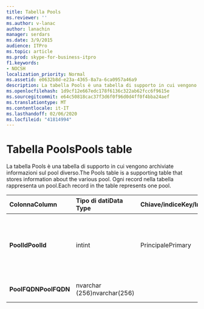 ```yaml
---
title: Tabella Pools
ms.reviewer: ''
ms.author: v-lanac
author: lanachin
manager: serdars
ms.date: 3/9/2015
audience: ITPro
ms.topic: article
ms.prod: skype-for-business-itpro
f1.keywords:
- NOCSH
localization_priority: Normal
ms.assetid: e0632b8d-e23a-4365-8a7a-6ca0957a46a9
description: La tabella Pools è una tabella di supporto in cui vengono archiviate informazioni sul pool diverso. Ogni record nella tabella rappresenta un pool.
ms.openlocfilehash: 1d9cf12e667edc178f6136c322ab62fcc6f9615e
ms.sourcegitcommit: e64c50818cac37f3d6f0f96d0d4ff0f4bba24aef
ms.translationtype: MT
ms.contentlocale: it-IT
ms.lasthandoff: 02/06/2020
ms.locfileid: "41814994"
---
```

# <a name="pools-table"></a><span data-ttu-id="c1c58-104">Tabella Pools</span><span class="sxs-lookup"><span data-stu-id="c1c58-104">Pools table</span></span>
 
<span data-ttu-id="c1c58-105">La tabella Pools è una tabella di supporto in cui vengono archiviate informazioni sul pool diverso.</span><span class="sxs-lookup"><span data-stu-id="c1c58-105">The Pools table is a supporting table that stores information about the various pool.</span></span> <span data-ttu-id="c1c58-106">Ogni record nella tabella rappresenta un pool.</span><span class="sxs-lookup"><span data-stu-id="c1c58-106">Each record in the table represents one pool.</span></span>
  
|<span data-ttu-id="c1c58-107">**Colonna**</span><span class="sxs-lookup"><span data-stu-id="c1c58-107">**Column**</span></span>|<span data-ttu-id="c1c58-108">**Tipo di dati**</span><span class="sxs-lookup"><span data-stu-id="c1c58-108">**Data Type**</span></span>|<span data-ttu-id="c1c58-109">**Chiave/indice**</span><span class="sxs-lookup"><span data-stu-id="c1c58-109">**Key/Index**</span></span>|<span data-ttu-id="c1c58-110">**Dettagli**</span><span class="sxs-lookup"><span data-stu-id="c1c58-110">**Details**</span></span>|
|:-----|:-----|:-----|:-----|
|<span data-ttu-id="c1c58-111">**PoolId**</span><span class="sxs-lookup"><span data-stu-id="c1c58-111">**PoolId**</span></span> <br/> |<span data-ttu-id="c1c58-112">int</span><span class="sxs-lookup"><span data-stu-id="c1c58-112">int</span></span>  <br/> |<span data-ttu-id="c1c58-113">Principale</span><span class="sxs-lookup"><span data-stu-id="c1c58-113">Primary</span></span>  <br/> |<span data-ttu-id="c1c58-114">Numero univoco che identifica questo pool.</span><span class="sxs-lookup"><span data-stu-id="c1c58-114">Unique number identifying this pool.</span></span>  <br/> |
|<span data-ttu-id="c1c58-115">**PoolFQDN**</span><span class="sxs-lookup"><span data-stu-id="c1c58-115">**PoolFQDN**</span></span> <br/> |<span data-ttu-id="c1c58-116">nvarchar (256)</span><span class="sxs-lookup"><span data-stu-id="c1c58-116">nvarchar(256)</span></span>  <br/> | <br/> |<span data-ttu-id="c1c58-117">FQDN del pool.</span><span class="sxs-lookup"><span data-stu-id="c1c58-117">Pool FQDN.</span></span>  <br/> |
   

